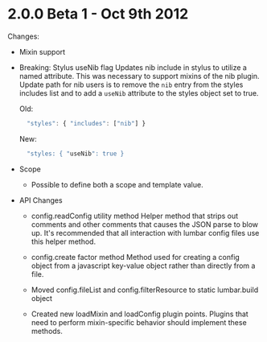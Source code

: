 # 2.0.0 Beta 1 - Oct 9th 2012

Changes:

- Mixin support

- Breaking: Stylus useNib flag
  Updates nib include in stylus to utilize a named attribute. This was necessary to support mixins
  of the nib plugin. Update path for nib users is to remove the `nib` entry from the styles includes
  list and to add a `useNib` attribute to the styles object set to true.

  Old:
  ```javascript
    "styles": { "includes": ["nib"] }
  ```

  New:
  ```javascript
    "styles: { "useNib": true }
  ```

- Scope
  - Possible to define both a scope and template value.

- API Changes
  - config.readConfig utility method
    Helper method that strips out comments and other comments that causes the JSON parse to blow up.
    It's recommended that all interaction with lumbar config files use this helper method.

  - config.create factor method
    Method used for creating a config object from a javascript key-value object rather than directly
    from a file.

  - Moved config.fileList and config.filterResource to static lumbar.build object

  - Created new loadMixin and loadConfig plugin points. Plugins that need to perform mixin-specific
    behavior should implement these methods.
